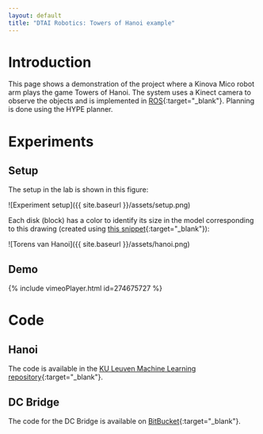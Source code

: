 ```yaml
---
layout: default
title: "DTAI Robotics: Towers of Hanoi example"
---
```

# Introduction
This page shows a demonstration of the project where a Kinova Mico robot arm plays the game Towers of Hanoi.
The system uses a Kinect camera to observe the objects and is implemented in [ROS](http://www.ros.org/){:target="_blank"}.
Planning is done using the HYPE planner.

# Experiments
## Setup
The setup in the lab is shown in this figure:

![Experiment setup]({{ site.baseurl }}/assets/setup.png)

Each disk (block) has a color to identify its size in the model corresponding to this drawing (created using [this snippet](https://tex.stackexchange.com/a/268531){:target="_blank"}):

![Torens van Hanoi]({{ site.baseurl }}/assets/hanoi.png)

## Demo
{% include vimeoPlayer.html id=274675727 %}

# Code
## Hanoi
The code is available in the [KU Leuven Machine Learning repository](https://github.com/ML-KULeuven/hanoi){:target="_blank"}.
## DC Bridge
The code for the DC Bridge is available on [BitBucket](https://bitbucket.org/dtai_robotics/dc_bridge){:target="_blank"}.
